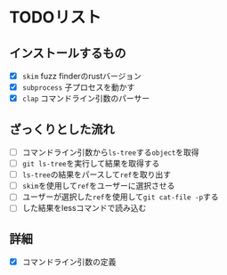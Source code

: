 # TODOリスト

## インストールするもの

- [x] `skim` fuzz finderのrustバージョン
- [x] `subprocess` 子プロセスを動かす
- [x] `clap` コマンドライン引数のパーサー

## ざっくりとした流れ

- [ ] コマンドライン引数から`ls-tree`する`object`を取得
- [ ] `git ls-tree`を実行して結果を取得する
- [ ] `ls-tree`の結果をパースして`ref`を取り出す
- [ ] `skim`を使用して`ref`をユーザーに選択させる
- [ ] ユーザーが選択した`ref`を使用して`git cat-file -p`する
- [ ] した結果をlessコマンドで読み込む

## 詳細

- [x] コマンドライン引数の定義
